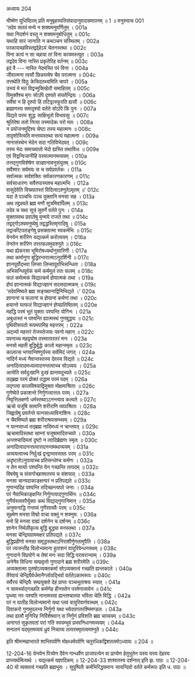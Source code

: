 अध्यायः 204

भीष्मेण युधिष्ठिरम् प्रति मनुबृहस्पतिसंवादानुवादसमापनम् ॥ 1 ॥
मनुरुवाच 	001  
\'तदेव सततं मन्ये न शक्यमनुवर्णितुम् ।	001a  
यथा निदर्शनं वस्तु न शक्यमनुबोधितुम् ॥	001c  
यथाहि सारं जानाति न कथञ्चन संस्थितम् ।	002a  
परकायच्छविस्तद्वद्देहेऽयं चेतनस्तथा ॥	002c  
विना कायं न सा च्छाया तां विना कायमस्त्युत ।	003a  
तद्वदेव विना नास्ति प्रकृतेरिह वर्तनम् ॥	003c  
इदं वै --- नास्ति नेदमस्ति परं विना ।	004a  
जीवात्मना त्वसौ छिन्नस्त्वेष चैव परात्मना ॥	004c  
तत्तथेति विदुः केचिदतथ्यमिति चापरे ।	005a  
उभयं मे मतं विद्वन्मुक्तिहेतौ समाहितम् ॥	005c  
विमुक्तैश्च मृगः सोऽपि दृश्यते संयतेन्द्रियः ।	006a  
सर्वेषां न हि दृश्यो हि तटिद्वत्स्फुरति ह्यसौ ॥	006c  
ब्राह्मणस्य समादृश्यो वर्तते सोऽपि किं पुनः ।	007a  
विद्यते परमः शुद्धः साक्षिभूतो विभावसुः ॥	007c  
श्रुतिरेषा ततो नित्या तस्मादेकः परो मतः ।	008a  
न प्रयोजनमुद्दिश्य चेष्टा तस्य महात्मनः ॥	008c  
तादृशोस्त्विति मन्तव्यस्तथा सत्यं महात्मना ।	009a  
नानासंस्थेन भेदेन सदा गतिविभेदवत् ।	009c  
तस्य भेदः समाख्यातो भेदो ह्यस्ति तथाविधः ॥	009e  
एवं विद्वन्विजानीहि परमात्मानमव्ययम् ।	010a  
तत्तद्गुणविशेषेण सञ्ज्ञानामनुसंयुतम् ॥	010c  
सर्वेश्वरः सर्वमयः स च सर्वप्रवर्तकः ।	011a  
सर्वात्मकः सर्वशक्तिः सर्वकारणकारणम् ॥	011c  
सर्वसाधारणः सर्वैरुपास्यश्च महात्मभिः ।	012a  
वासुदेवेति विख्यातस्तं विदित्वाऽश्नुतेऽमृतम् ॥\'	012c  
यदा ते पञ्चभिः पञ्च युक्तानि मनसा सह ।	013a  
अथ तद्द्रक्ष्यते ब्रह्म मणौ सूत्रमिवार्पितम् ॥	013c  
तदेव च यथा सूत्रं सुवर्णे वर्तते पुनः ।	014a  
मुक्तास्वथ प्रवालेषु मृन्मये राजते तथा ॥	014c  
तद्वद्गोऽश्वमनुष्येषु तद्वद्धस्तिमृगादिषु ।	015a  
तद्वत्कीटपतङ्गेषु प्रसक्तात्मा स्वकर्मभिः ॥	015c  
येनयेन शरीरेण यद्यत्कर्म करोत्ययम् ।	016a  
तेनतेन शरीरेण तत्तत्फलमुपाश्नुते ॥	016c  
यथा ह्येकरसा भूमिरोषध्यर्थानुसारिणी ।	017a  
तथा कर्मानुगा बुद्धिरन्तरात्माऽनुदर्शिनी ॥	017c  
ज्ञानपूर्वोद्भवा लिप्सा लिप्सापूर्वाभिसन्धिता ।	018a  
अभिसन्धिपूर्वकं कर्म कर्ममूलं ततः फलम् ॥	018c  
फलं कर्मत्मकं विद्यात्कर्म ज्ञेयात्मकं तथा ।	019a  
ज्ञेयं ज्ञानात्मकं विद्याज्ज्ञानं सदसदात्मकम् ॥	019c  
\'तदेवमिष्यते ब्रह्म सङ्ख्यानाद्विनिभिद्यते ।\'	020a  
ज्ञानानां च फलानां च ज्ञेयानां कर्मणां तथा ।	020c  
क्षयान्ते यत्फलं विद्याज्ज्ञानं ज्ञेयप्रतिष्ठितम् ॥	020e  
महद्धि परमं भूतं युक्ताः पश्यन्ति योगिनः ।	021a  
अबुधास्तं न पश्यन्ति ह्यात्मस्थं गुणबुद्धयः ॥	021c  
पृथिवीरूपतो रूपमपामिह महत्तरम् ।	022a  
अद्भ्यो महत्तरं तेजस्तेजसः पवनो महान् ॥	022c  
पवनाच्च महद्व्योम तस्मात्परतरं मनः ।	023a  
मनसो महती बुद्धिर्बुद्धेः कालो महान्स्मृतः ॥	023c  
कालात्स भगवान्विष्णुर्यस्य सर्वमिदं जगत् ।	024a  
नादिर्न मध्यं नैवान्तस्तस्य देवस्य विद्यते ॥	024c  
अनादित्वादमध्यत्वादनन्तत्वाच्च सोऽव्ययः ।	025a  
अत्येति सर्वदुःखानि दुःखं ह्यन्तवदुच्यते ॥	025c  
तद्ब्रह्म परमं प्रोक्तं तद्धाम परमं पदम् ।	026a  
तद्गत्वा कालविषयाद्विमुक्ता मोक्षमाश्रिताः ॥	026c  
गुणेष्वेते प्रकाशन्ते निर्गुणत्वात्ततः परम् ।	027a  
निवृत्तिलक्षणो धर्मस्तथाऽऽनन्त्याय कल्पते ॥	027c  
ऋचो यजूंषि सामानि शरीराणि व्यपाश्रिताः ।	028a  
जिह्वाग्रेषु प्रवर्तन्ते यत्नसाध्याविनाशिनः ॥	028c  
न चैवमिष्यते ब्रह्म शरीराश्रयसम्भवम् ।	029a  
न यत्नसाध्यं तद्ब्रह्म नादिमध्यं न चान्तवत् ॥	029c  
ऋचामादिस्तथा साम्नां यजुषामादिरुच्यते ।	030a  
अन्तश्चादिमतां दृष्टो न त्वादिर्ब्रह्मणः स्मृतः ॥	030c  
अनादित्वादनन्तत्वात्तदनन्तमथाव्ययम् ।	031a  
अव्ययत्वाच्च निर्दुःखं द्वन्द्वाभावस्ततः परम् ॥	031c  
अदृष्टतोऽनुपायाच्च प्रतिसन्धेश्च कर्मणः ।	032a  
न तेन मर्त्याः पश्यन्ति येन गच्छन्ति तत्पदम् ॥	032c  
विषयेषु च संसर्गाच्छाश्वतस्य च संशयात् ।	033a  
मनसा चान्यदाकाङ्क्षन्परं न प्रतिपद्यते ॥	033c  
गुणान्यदिह पश्यन्ति तदिच्छन्त्यपरे जनाः ।	034a  
परं नैवाभिकाङ्क्षन्ति निर्गुणत्वाद्गुणार्थिनः ॥	034c  
गुणैर्यस्त्ववरैर्युक्तः कथं विद्याद्गुणानिमान् ।	035a  
अनुमानाद्धि गन्तव्यं गुणैरवयवैः परम् ॥	035c  
सूक्ष्मेण मनसा विद्मो वाचा वक्तुं न शक्नुमः ।	036a  
मनो हि मनसा ग्राह्यं दर्शनेन च दर्शनम् ॥	036c  
ज्ञानेन निर्मलीकृत्य बुद्धिं बुद्ध्या मनस्तथा ।	037a  
मनसा चेन्द्रियग्राममक्षरं प्रतिपद्यते ॥	037c  
बुद्धिप्रहीणो मनसा समृद्धस्तथाऽनिराशीर्गुणतामुपैति ।	038a  
परं त्यजन्तीह विलोभ्यमाना हुताशनं वायुरिवेन्धनस्थम् ॥	038c  
गुणादाने विप्रयोगे च तेषां मनः सदा विद्धि परावराभ्याम् ।	039a  
अनेनैव विधिना सम्प्रवृत्तो गुणादाने ब्रह्म शरीरमेति ॥	039c  
अव्यक्तात्मा पुरुषोऽव्यक्तकर्मा सोऽव्यक्तत्वं गच्छति ह्यन्तकाले ।	040a  
तैरेवायं चेन्द्रियैर्वर्धमानैर्ग्लायद्भिर्वा वर्ततेऽकामरूपः ॥	040c  
सर्वैरयं चेन्द्रियैः सम्प्रयुक्तो देहं प्राप्तः पञ्चभूताश्रयः स्यात् ।	041a  
न सामर्थ्याद्गच्छति कर्मणेह हीनस्तेन परमेणाव्ययेन ॥	041c  
पृथ्व्या नरः पश्यति नान्तमस्या ह्यन्तश्चास्या भविता चेति विद्धि ।	042a  
परं न यातीह विलोभ्यमानो यथा प्लवं वायुरिवार्णवस्थम् ॥	042c  
दिवाकरो गुणमुपलभ्य निर्गुणो यथा भवेदपगतरश्मिमण्डलः ।	043a  
तथा ह्यसौ मुनिरिह निर्विशेषवान् स निर्गुणं प्रविशति ब्रह्म चाव्ययम् ॥	043c  
अनागतं सुकृतवतां परां गतिं स्वयम्भुवं प्रभवनिधानमव्ययम् ।	044a  
सनातनं यदमृतमव्ययं ध्रुवं निचाय्य तत्परममृतत्वमश्नुते ॥ 	044c  

इति श्रीमन्महाभारते शान्तिपर्वणि मोक्षधर्मपर्वणि चतुरधिकद्विशततमोऽध्यायः ॥ 204 ॥

12-204-16 येनयेन पित्र्येण दैवेन गान्धर्वेण प्राजापत्येन वा प्राप्येण हेतुभूतेन यस्य यस्य देहस्य प्राप्त्यर्थमित्यर्थः । यद्यत्कर्म यज्ञादिकम् ॥ 12-204-33 शाश्वतस्य दर्शनात् इति झ. पाठः ॥ 12-204-40 यो व्यक्तत्वं गच्छति ब्रह्मभूयः । सुपुष्पितैः कर्मभिरिद्ध्यमानः सायन्दिवो वर्तते कर्मरूपः इति ध. पाठः ॥

